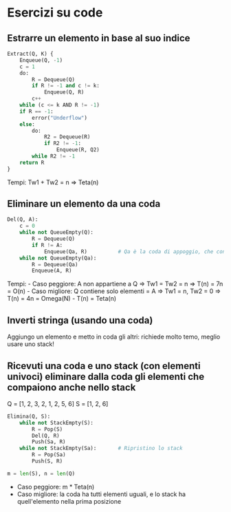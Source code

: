 # Esercizi su code

## Estrarre un elemento in base al suo indice
``` python
Extract(Q, K) {
    Enqueue(Q, -1)
    c = 1
    do:
        R = Dequeue(Q)
        if R != -1 and c != k:
            Enqueue(Q, R)
        c++
    while (c <= k AND R != -1)
    if R == -1:
        error("Underflow")
    else:
        do:
            R2 = Dequeue(R)
            if R2 != -1:
                Enqueue(R, Q2)
        while R2 != -1
    return R
}
```

Tempi: Tw1 + Tw2 = n => Teta(n)

## Eliminare un elemento da una coda
``` python
Del(Q, A):
    c = 0
    while not QueueEmpty(Q):
        R = Dequeue(Q)
        if R != A:
            Enqueue(Qa, R)          # Qa è la coda di appoggio, che contiene tutti gli elementi tranne A
    while not QueueEmpty(Qa):
        R = Dequeue(Qa)
        Enqueue(A, R)
```

Tempi:
    - Caso peggiore: A non appartiene a Q => Tw1 = Tw2 = n => T(n) = 7n = O(n)
    - Caso migliore: Q contiene solo elementi = A => Tw1 = n, Tw2 = 0 => T(n) = 4n = Omega(N)
    - T(n) = Teta(n)

## Inverti stringa (usando una coda)
Aggiungo un elemento e metto in coda gli altri: richiede molto temo, meglio usare uno stack!

## Ricevuti una coda e uno stack (con elementi univoci) eliminare dalla coda gli elementi che compaiono anche nello stack
Q = [1, 2, 3, 2, 1, 2, 5, 6]
S = [1, 2, 6]

``` python
Elimina(Q, S):
    while not StackEmpty(S):
        R = Pop(S)
        Del(Q, R)
        Push(Sa, R)
    while not StackEmpty(Sa):       # Ripristino lo stack
        R = Pop(Sa)
        Push(S, R)

m = len(S), n = len(Q)
```
- Caso peggiore: m * Teta(n)
- Caso migliore: la coda ha tutti elementi uguali, e lo stack ha quell'elemento nella prima posizione
